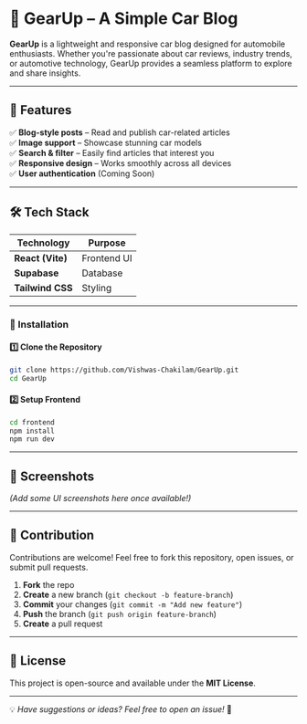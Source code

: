 # 🚗 GearUp – A Simple Car Blog  

**GearUp** is a lightweight and responsive car blog designed for automobile enthusiasts. Whether you're passionate about car reviews, industry trends, or automotive technology, GearUp provides a seamless platform to explore and share insights.  

---

## 📌 Features  

✅ **Blog-style posts** – Read and publish car-related articles  
✅ **Image support** – Showcase stunning car models  
✅ **Search & filter** – Easily find articles that interest you  
✅ **Responsive design** – Works smoothly across all devices  
✅ **User authentication** (Coming Soon)  

---

## 🛠️ Tech Stack  

| Technology | Purpose |
|------------|---------|
| **React (Vite)** | Frontend UI |
| **Supabase** | Database |
| **Tailwind CSS** | Styling |

--- 

### 🔹 Installation  

#### 1️⃣ Clone the Repository  
```bash
git clone https://github.com/Vishwas-Chakilam/GearUp.git
cd GearUp
```

#### 2️⃣ Setup Frontend  
```bash
cd frontend
npm install
npm run dev
```

---

## 🎨 Screenshots  

*(Add some UI screenshots here once available!)*  

---

## 🤝 Contribution  

Contributions are welcome! Feel free to fork this repository, open issues, or submit pull requests.  

1. **Fork** the repo  
2. **Create** a new branch (`git checkout -b feature-branch`)  
3. **Commit** your changes (`git commit -m "Add new feature"`)  
4. **Push** the branch (`git push origin feature-branch`)  
5. **Create** a pull request  

---

## 📜 License  

This project is open-source and available under the **MIT License**.  

---

💡 *Have suggestions or ideas? Feel free to open an issue!* 🚀  
